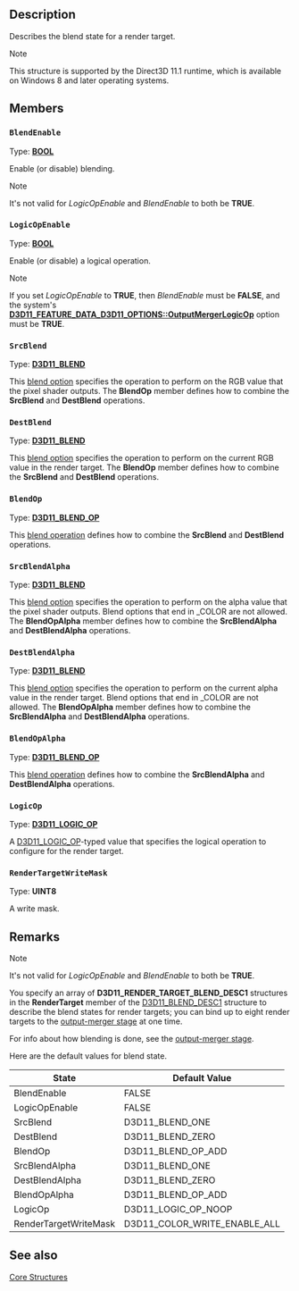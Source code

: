 ## Description

Describes the blend state for a render target.

> [!NOTE]
> This structure is supported by the Direct3D 11.1 runtime, which is available on Windows 8 and later operating systems.

## Members

### `BlendEnable`

Type: **[BOOL](https://learn.microsoft.com/windows/desktop/WinProg/windows-data-types)**

Enable (or disable) blending.

> [!NOTE]
> It's not valid for *LogicOpEnable* and *BlendEnable* to both be **TRUE**.

### `LogicOpEnable`

Type: **[BOOL](https://learn.microsoft.com/windows/desktop/WinProg/windows-data-types)**

Enable (or disable) a logical operation.

> [!NOTE]
> If you set *LogicOpEnable* to **TRUE**, then *BlendEnable* must be **FALSE**, and the system's [**D3D11_FEATURE_DATA_D3D11_OPTIONS::OutputMergerLogicOp**](https://learn.microsoft.com/windows/win32/api/d3d11/ns-d3d11-d3d11_feature_data_d3d11_options) option must be **TRUE**.

### `SrcBlend`

Type: **[D3D11_BLEND](https://learn.microsoft.com/windows/desktop/api/d3d11/ne-d3d11-d3d11_blend)**

This [blend option](https://learn.microsoft.com/windows/desktop/api/d3d11/ne-d3d11-d3d11_blend) specifies the operation to perform on the RGB value that the pixel shader outputs. The **BlendOp** member defines how to combine the **SrcBlend** and **DestBlend** operations.

### `DestBlend`

Type: **[D3D11_BLEND](https://learn.microsoft.com/windows/desktop/api/d3d11/ne-d3d11-d3d11_blend)**

This [blend option](https://learn.microsoft.com/windows/desktop/api/d3d11/ne-d3d11-d3d11_blend) specifies the operation to perform on the current RGB value in the render target. The **BlendOp** member defines how to combine the **SrcBlend** and **DestBlend** operations.

### `BlendOp`

Type: **[D3D11_BLEND_OP](https://learn.microsoft.com/windows/desktop/api/d3d11/ne-d3d11-d3d11_blend_op)**

This [blend operation](https://learn.microsoft.com/windows/desktop/api/d3d11/ne-d3d11-d3d11_blend_op) defines how to combine the **SrcBlend** and **DestBlend** operations.

### `SrcBlendAlpha`

Type: **[D3D11_BLEND](https://learn.microsoft.com/windows/desktop/api/d3d11/ne-d3d11-d3d11_blend)**

This [blend option](https://learn.microsoft.com/windows/desktop/api/d3d11/ne-d3d11-d3d11_blend) specifies the operation to perform on the alpha value that the pixel shader outputs. Blend options that end in _COLOR are not allowed. The **BlendOpAlpha** member defines how to combine the **SrcBlendAlpha** and **DestBlendAlpha** operations.

### `DestBlendAlpha`

Type: **[D3D11_BLEND](https://learn.microsoft.com/windows/desktop/api/d3d11/ne-d3d11-d3d11_blend)**

This [blend option](https://learn.microsoft.com/windows/desktop/api/d3d11/ne-d3d11-d3d11_blend) specifies the operation to perform on the current alpha value in the render target. Blend options that end in _COLOR are not allowed. The **BlendOpAlpha** member defines how to combine the **SrcBlendAlpha** and **DestBlendAlpha** operations.

### `BlendOpAlpha`

Type: **[D3D11_BLEND_OP](https://learn.microsoft.com/windows/desktop/api/d3d11/ne-d3d11-d3d11_blend_op)**

This [blend operation](https://learn.microsoft.com/windows/desktop/api/d3d11/ne-d3d11-d3d11_blend_op) defines how to combine the **SrcBlendAlpha** and **DestBlendAlpha** operations.

### `LogicOp`

Type: **[D3D11_LOGIC_OP](https://learn.microsoft.com/windows/desktop/api/d3d11_1/ne-d3d11_1-d3d11_logic_op)**

A [D3D11_LOGIC_OP](https://learn.microsoft.com/windows/desktop/api/d3d11_1/ne-d3d11_1-d3d11_logic_op)-typed value that specifies the logical operation to configure for the render target.

### `RenderTargetWriteMask`

Type: **UINT8**

A write mask.

## Remarks

> [!NOTE]
> It's not valid for *LogicOpEnable* and *BlendEnable* to both be **TRUE**.

You specify an array of **D3D11_RENDER_TARGET_BLEND_DESC1** structures in the **RenderTarget** member of the [D3D11_BLEND_DESC1](https://learn.microsoft.com/windows/desktop/api/d3d11_1/ns-d3d11_1-cd3d11_blend_desc1) structure to describe the blend states for render targets; you can bind up to eight render targets to the [output-merger stage](https://learn.microsoft.com/windows/desktop/direct3d11/d3d10-graphics-programming-guide-output-merger-stage) at one time.

For info about how blending is done, see the [output-merger stage](https://learn.microsoft.com/windows/desktop/direct3d11/d3d10-graphics-programming-guide-output-merger-stage).

Here are the default values for blend state.

| State | Default Value |
| --- | --- |
| BlendEnable | FALSE |
| LogicOpEnable | FALSE |
| SrcBlend | D3D11_BLEND_ONE |
| DestBlend | D3D11_BLEND_ZERO |
| BlendOp | D3D11_BLEND_OP_ADD |
| SrcBlendAlpha | D3D11_BLEND_ONE |
| DestBlendAlpha | D3D11_BLEND_ZERO |
| BlendOpAlpha | D3D11_BLEND_OP_ADD |
| LogicOp | D3D11_LOGIC_OP_NOOP |
| RenderTargetWriteMask | D3D11_COLOR_WRITE_ENABLE_ALL |

## See also

[Core Structures](https://learn.microsoft.com/windows/desktop/direct3d11/d3d11-graphics-reference-d3d11-core-structures)